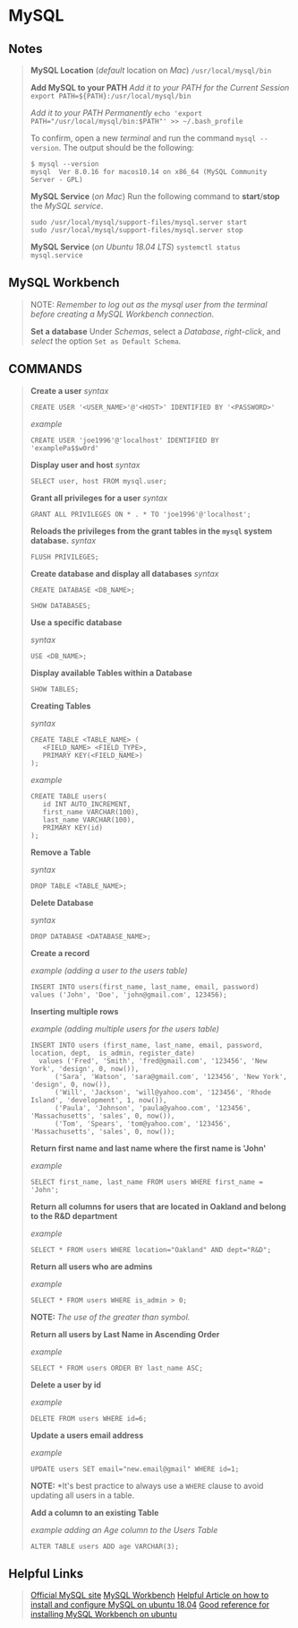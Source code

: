 MySQL
===================

Notes
-------------
>**MySQL Location** (*default* location on *Mac*)
>`/usr/local/mysql/bin`
>
>**Add MySQL to your PATH**
>*Add it to your PATH for the Current Session*
>`export PATH=${PATH}:/usr/local/mysql/bin`
>
>*Add it to your PATH Permanently*
>`echo 'export PATH="/usr/local/mysql/bin:$PATH"' >> ~/.bash_profile`
>
>To confirm, open a new *terminal* and run the command `mysql --version`.
>The output should be the following:
>```
>$ mysql --version
>mysql  Ver 8.0.16 for macos10.14 on x86_64 (MySQL Community Server - GPL)
>```
>
>**MySQL Service** (*on Mac*)
>Run the following command to **start**/**stop** the *MySQL service*.
>```
>sudo /usr/local/mysql/support-files/mysql.server start
>sudo /usr/local/mysql/support-files/mysql.server stop
>```
>
>**MySQL Service** (*on Ubuntu 18.04 LTS*)
>`systemctl status mysql.service`
>

MySQL Workbench
-------------
>
>NOTE: *Remember to log out as the mysql user from the terminal before creating a MySQL Workbench connection*.
>
>**Set a database**
>Under *Schemas*, select a *Database*, *right-click*, and *select* the option `Set as Default Schema`.
>
>
>

COMMANDS
-------------
>**Create a user**
>*syntax*
>
>`CREATE USER '<USER_NAME>'@'<HOST>' IDENTIFIED BY '<PASSWORD>'`
>
>*example*
>
>`CREATE USER 'joe1996'@'localhost' IDENTIFIED BY 'examplePa$$w0rd'`
>
>**Display user and host**
>*syntax*
>
>`SELECT user, host FROM mysql.user;`
>
>**Grant all privileges for a user**
>*syntax*
>
>`GRANT ALL PRIVILEGES ON * . * TO 'joe1996'@'localhost';`
>
>**Reloads the privileges from the grant tables in the `mysql` system database.**
>*syntax*
>
>`FLUSH PRIVILEGES;`
>
>**Create database and display all databases**
>*syntax*
>
>```
>CREATE DATABASE <DB_NAME>;
>
>SHOW DATABASES;
>```
>
>**Use a specific database**
>
>*syntax*
>
>```
>USE <DB_NAME>;
>```
>
>**Display available Tables within a Database**
>
>```
>SHOW TABLES;
>```
>
>**Creating Tables**
>
>*syntax*
>
>```
>CREATE TABLE <TABLE_NAME> (
>    <FIELD_NAME> <FIELD_TYPE>,
>    PRIMARY KEY(<FIELD_NAME>)
>);
>```
>
>*example*
>
>```
>CREATE TABLE users(
>    id INT AUTO_INCREMENT,
>    first_name VARCHAR(100),
>    last_name VARCHAR(100),
>    PRIMARY KEY(id)
>);
>```
>
>**Remove a Table**
>
>*syntax*
>
>`DROP TABLE <TABLE_NAME>;`
>
>**Delete Database**
>
>*syntax*
>
>`DROP DATABASE <DATABASE_NAME>;`
>
>**Create a record**
>
>*example (adding a user to the users table)*
>
>```
>INSERT INTO users(first_name, last_name, email, password)
>values ('John', 'Doe', 'john@gmail.com', 123456);
>```
>
>**Inserting multiple rows**
>
>*example (adding multiple users for the users table)*
>
>```
>INSERT INTO users (first_name, last_name, email, password, location, dept,  is_admin, register_date)
>	values ('Fred', 'Smith', 'fred@gmail.com', '123456', 'New York', 'design', 0, now()),
>		('Sara', 'Watson', 'sara@gmail.com', '123456', 'New York', 'design', 0, now()),
>		('Will', 'Jackson', 'will@yahoo.com', '123456', 'Rhode Island', 'development', 1, now()),
>		('Paula', 'Johnson', 'paula@yahoo.com', '123456', 'Massachusetts', 'sales', 0, now()),
>		('Tom', 'Spears', 'tom@yahoo.com', '123456', 'Massachusetts', 'sales', 0, now());
>```
>
>**Return first name and last name where the first name is 'John'**
>
>*example*
>
>```
>SELECT first_name, last_name FROM users WHERE first_name = 'John';
>```
>
>**Return all columns for users that are located in Oakland and belong to the R&D department**
>
>*example*
>
>```
>SELECT * FROM users WHERE location="Oakland" AND dept="R&D";
>```
>
>**Return all users who are admins**
>
>*example*
>
>```
>SELECT * FROM users WHERE is_admin > 0;
>```
>**NOTE:** *The use of the greater than symbol.*
>
>**Return all users by Last Name in Ascending Order**
>
>*example*
>```
>SELECT * FROM users ORDER BY last_name ASC;
>```  
>
>**Delete a user by id**
>
>*example*
>
>```
>DELETE FROM users WHERE id=6;
>```
>
>**Update a users email address**
>
>*example*
>
>```
>UPDATE users SET email="new.email@gmail" WHERE id=1;
>```
>**NOTE:** *It's best practice to always use a `WHERE` clause to avoid updating all users in a table.
>
>**Add a column to an existing Table**
>
>*example adding an Age column to the Users Table*
>
>```
>ALTER TABLE users ADD age VARCHAR(3);
>```
>
>
>

Helpful Links
-------------
>[Official MySQL site](https://dev.mysql.com/)
>[MySQL Workbench](https://dev.mysql.com/downloads/workbench/)
>[Helpful Article on how to install and configure MySQL on ubuntu 18.04](https://vitux.com/how-to-install-and-configure-mysql-in-ubuntu-18-04-lts/)
>[Good reference for installing MySQL Workbench on ubuntu](https://ubuntu-mate.community/t/how-to-install-mysql-server-and-mysql-workbench-on-ubuntu-mate-18-04/17884)
